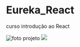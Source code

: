 # Eureka_React
 curso introdução ao React

 <img src="projeto.png" alt="foto projeto"  />
<img src= https://github.com/elizabethesantos/Eureka_React/search?l=html></img>
